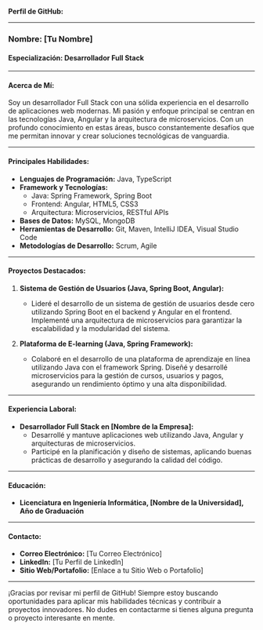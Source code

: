 **Perfil de GitHub:**

---

### Nombre: [Tu Nombre]
#### Especialización: Desarrollador Full Stack

---

#### Acerca de Mí:

Soy un desarrollador Full Stack con una sólida experiencia en el desarrollo de aplicaciones web modernas. Mi pasión y enfoque principal se centran en las tecnologías Java, Angular y la arquitectura de microservicios. Con un profundo conocimiento en estas áreas, busco constantemente desafíos que me permitan innovar y crear soluciones tecnológicas de vanguardia.

---

#### Principales Habilidades:

- **Lenguajes de Programación:** Java, TypeScript
- **Framework y Tecnologías:**
  - Java: Spring Framework, Spring Boot
  - Frontend: Angular, HTML5, CSS3
  - Arquitectura: Microservicios, RESTful APIs
- **Bases de Datos:** MySQL, MongoDB
- **Herramientas de Desarrollo:** Git, Maven, IntelliJ IDEA, Visual Studio Code
- **Metodologías de Desarrollo:** Scrum, Agile

---

#### Proyectos Destacados:

1. **Sistema de Gestión de Usuarios (Java, Spring Boot, Angular):**
   - Lideré el desarrollo de un sistema de gestión de usuarios desde cero utilizando Spring Boot en el backend y Angular en el frontend. Implementé una arquitectura de microservicios para garantizar la escalabilidad y la modularidad del sistema.

2. **Plataforma de E-learning (Java, Spring Framework):**
   - Colaboré en el desarrollo de una plataforma de aprendizaje en línea utilizando Java con el framework Spring. Diseñé y desarrollé microservicios para la gestión de cursos, usuarios y pagos, asegurando un rendimiento óptimo y una alta disponibilidad.

---

#### Experiencia Laboral:

- **Desarrollador Full Stack en [Nombre de la Empresa]:**
  - Desarrollé y mantuve aplicaciones web utilizando Java, Angular y arquitecturas de microservicios.
  - Participé en la planificación y diseño de sistemas, aplicando buenas prácticas de desarrollo y asegurando la calidad del código.

---

#### Educación:

- **Licenciatura en Ingeniería Informática, [Nombre de la Universidad], Año de Graduación**

---

#### Contacto:

- **Correo Electrónico:** [Tu Correo Electrónico]
- **LinkedIn:** [Tu Perfil de LinkedIn]
- **Sitio Web/Portafolio:** [Enlace a tu Sitio Web o Portafolio]

---

¡Gracias por revisar mi perfil de GitHub! Siempre estoy buscando oportunidades para aplicar mis habilidades técnicas y contribuir a proyectos innovadores. No dudes en contactarme si tienes alguna pregunta o proyecto interesante en mente.
